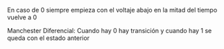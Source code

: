 En caso de 0 siempre empieza con el voltaje abajo en la mitad del tiempo vuelve a 0







Manchester Diferencial: Cuando hay 0 hay transición y cuando hay 1 se queda con el estado anterior